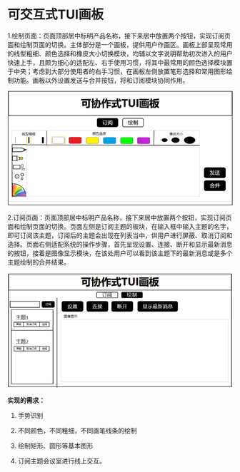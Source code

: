 # 可交互式TUI画板

1.绘制页面：页面顶部居中标明产品名称，接下来居中放置两个按钮，实现订阅页面和绘制页面的切换。主体部分是一个画板，提供用户作画区。画板上部呈现常用的线型粗细、颜色选择和橡皮大小切换模块，均辅以文字说明帮助初次进入的用户快速上手，且颇为细心的适配左、右手使用习惯，将其中最常用的颜色选择模块置于中央；考虑到大部分使用者的右手习惯，在画板左侧放置笔形选择和常用图形绘制功能。画板以外设置发送与合并按钮，将和订阅模块协同作用。

![image-20220620195258544](img/image-20220620195258544.png)

2.订阅页面：页面顶部居中标明产品名称，接下来居中放置两个按钮，实现订阅页面和绘制页面的切换。页面左侧是订阅主题的板块，在输入框中输入主题的名字，即可订阅该主题，订阅后的主题会出现在列表当中，供用户进行屏蔽、取消订阅和选择。页面右侧适配系统的操作步骤，首先呈现设置、连接、断开和显示最新消息的按钮，接着是图像显示模块，在该处用户可以看到该主题下的最新消息或是多个主题绘制的合并结果。

![image-20220620195307038](img/image-20220620195307038.png)

**实现的需求：**

1. 手势识别

2. 不同颜色，不同粗细，不同画笔线条的绘制

3. 绘制矩形、圆形等基本图形

4. 订阅主题会议室进行线上交互。
